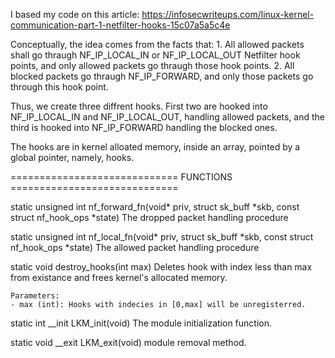 I based my code on this article:
    https://infosecwriteups.com/linux-kernel-communication-part-1-netfilter-hooks-15c07a5a5c4e
    
Conceptually, the idea comes from the facts that:
    1. All allowed packets shall go thraugh NF_IP_LOCAL_IN or NF_IP_LOCAL_OUT Netfilter hook points, and only allowed packets go thraugh those hook points.
    2. All blocked packets go thraugh NF_IP_FORWARD, and only those packets go through this hook point.
    
Thus, we create three diffrent hooks. First two are hooked into NF_IP_LOCAL_IN and NF_IP_LOCAL_OUT, handling allowed packets, and the third is hooked into NF_IP_FORWARD handling the blocked ones.

The hooks are in kernel alloated memory, inside an array, pointed by a global pointer, namely, hooks.


============================= FUNCTIONS =============================


static unsigned int nf_forward_fn(void* priv, struct sk_buff *skb, const struct nf_hook_ops *state)
    The dropped packet handling procedure

static unsigned int nf_local_fn(void* priv, struct sk_buff *skb, const struct nf_hook_ops *state)
    The allowed packet handling procedure

static void destroy_hooks(int max)
    Deletes hook with index less than max from existance and frees kernel's allocated memory.

    Parameters:
    - max (int): Hooks with indecies in [0,max] will be unregisterred.

static int __init LKM_init(void)
    The module initialization function.

static void __exit LKM_exit(void)
    module removal method.